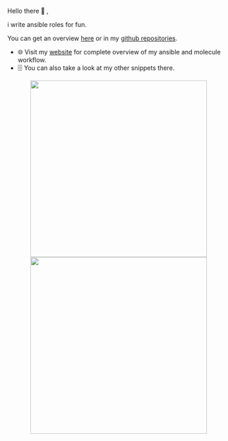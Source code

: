 Hello there 👋 ,

i write ansible roles for fun.

You can get an overview [here]() or in my [github repositories](https://github.com/mullholland?tab=repositories&q=ansible-role&type=&language=&sort=).

- 🌐  Visit my [website](https://mullholland.net/ansible) for complete overview of my ansible and molecule workflow.
- 🗄 You can also take a look at my other snippets there.

<p align = "center">
  <img src = "https://github-readme-stats.vercel.app/api?username=mullholland&show_icons=true&theme=bear" width = 400>
  <img src = "https://github-readme-streak-stats.herokuapp.com?user=mullholland&theme=dark&hide_border=true" width = 400>
</p>
